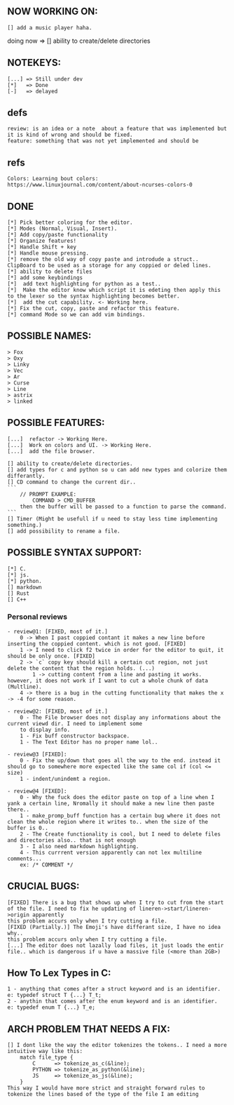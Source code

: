 ## NOW WORKING ON:
    [] add a music player haha.

doing now => [] ability to create/delete directories

## NOTEKEYS:
    [...] => Still under dev
    [*]   => Done
    [-]   => delayed

## defs
    review: is an idea or a note  about a feature that was implemented but it is kind of wrong and should be fixed.
    feature: something that was not yet implemented and should be

## refs
    Colors: Learning bout colors: https://www.linuxjournal.com/content/about-ncurses-colors-0
    
## DONE
    [*] Pick better coloring for the editor.
    [*] Modes (Normal, Visual, Insert).
    [*] Add copy/paste functionality
    [*] Organize features!
    [*] Handle Shift + key
    [*] Handle mouse pressing.
    [*] remove the old way of copy paste and introdude a struct.. ClipBoard to be used as a storage for any coppied or deled lines.
    [*] ability to delete files
    [*] add some keybindings
    [*]  add text highlighting for python as a test..
    [*]  Make the editor know which script it is edeting then apply this to the lexer so the syntax highlighting becomes better.
    [*]  add the cut capability. <- Working here.
    [*] Fix the cut, copy, paste and refactor this feature.
    [*] command Mode so we can add vim bindings.

## POSSIBLE NAMES:
    > Fox
    > Oxy
    > Linky
    > Vec
    > Ar
    > Curse
    > Line
    > astrix
    > linked

## POSSIBLE FEATURES:
    
    [...]  refactor -> Working Here.
    [...]  Work on colors and UI. -> Working Here.
    [...]  add the file browser.

    [] ability to create/delete directories.
    [] add types for c and python so u can add new types and colorize them differantly.    
    [] CD command to change the current dir..
    ```
        // PROMPT EXAMPLE:
            COMMAND > CMD_BUFFER
        then the buffer will be passed to a function to parse the command.
    ```
    [] Timer (Might be usefull if u need to stay less time implementing something.)
    [] add possibility to rename a file.

## POSSIBLE SYNTAX SUPPORT:
    [*] C.
    [*] js.
    [*] python.
    [] markdown
    [] Rust
    [] C++
 
### Personal reviews
    - review@1: [FIXED, most of it.]
        0 -> When I past coppied contant it makes a new line before inserting the coppied content. which is not good. [FIXED]
        1 -> I need to click f2 twice in order for the editor to quit, it should be only once. [FIXED]
        2 -> `c` copy key should kill a certain cut region, not just delete the content that the region holds. (...)
            1 -> cutting content from a line and pasting it works. however, it does not work if I want to cut a whole chunk of data (Multline).
        4 -> there is a bug in the cutting functionality that makes the x -> -4 for some reason.

    - review@2: [FIXED, most of it.]
        0 - The File browser does not display any informations about the current viewd dir. I need to implement some 
        to display info.
        1 - Fix buff constructor backspace.
        1 - The Text Editor has no proper name lol..
    
    - review@3 [FIXED]:
        0 - Fix the up/down that goes all the way to the end. instead it should go to somewhere more expected like the same col if (col <= size)
        1 - indent/unindemt a region.

    - review@4 [FIXED]:
        0 - Why the fuck does the editor paste on top of a line when I yank a certain line, Nromally it should make a new line then paste there..
        1 - make_promp_buff function has a certain bug where it does not clean the whole region where it writes to.. when the size of the buffer is 0..
        2 - The Create functionality is cool, but I need to delete files and directories also.. that is not enough
        3 - I also need markdown highlighting. 
        4 - This currrent version apparently can not lex multiline comments...
        ex: /* COMMENT */

## CRUCIAL BUGS:
    [FIXED] There is a bug that shows up when I try to cut from the start of the file. I need to fix he updating of lineren->start/lineren->origin apparently
    this problem accurs only when I try cutting a file.
    [FIXED (Partially.)] The Emoji's have differant size, I have no idea why..
    this problem accurs only when I try cutting a file.
    [...] The editor does not lazally load files, it just loads the entir file.. which is dangerous if u have a massive file (<more than 2GB>) 


## How To Lex Types in C:
    1 - anything that comes after a struct keyword and is an identifier.
    e: typedef struct T {...} T_t;
    2 - anythin that comes after the enum keyword and is an identifier.
    e: typedef enum T {...} T_e;

## ARCH PROBLEM THAT NEEDS A FIX:
    [] I dont like the way the editor tokenizes the tokens.. I need a more intuitive way like this:
        match file_type {
            C      => tokenize_as_c(&line);
            PYTHON => tokenize_as_python(&line);
            JS     => tokenize_as_js(&line);
        }
    This way I would have more strict and straight forward rules to tokenize the lines based of the type of the file I am editing
